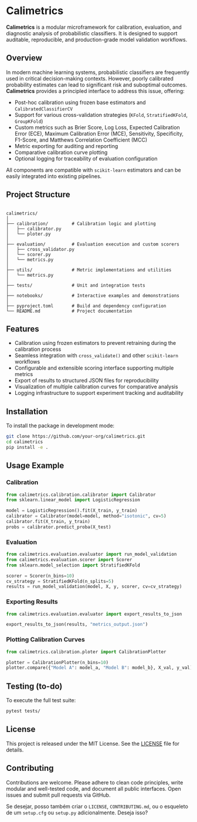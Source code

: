 # Calimetrics

**Calimetrics** is a modular microframework for calibration, evaluation, and diagnostic analysis of probabilistic classifiers. It is designed to support auditable, reproducible, and production-grade model validation workflows.

## Overview

In modern machine learning systems, probabilistic classifiers are frequently used in critical decision-making contexts. However, poorly calibrated probability estimates can lead to significant risk and suboptimal outcomes. **Calimetrics** provides a principled interface to address this issue, offering:

- Post-hoc calibration using frozen base estimators and `CalibratedClassifierCV`
- Support for various cross-validation strategies (`KFold`, `StratifiedKFold`, `GroupKFold`)
- Custom metrics such as Brier Score, Log Loss, Expected Calibration Error (ECE), Maximum Calibration Error (MCE), Sensitivity, Specificity, F1-Score, and Matthews Correlation Coefficient (MCC)
- Metric exporting for auditing and reporting
- Comparative calibration curve plotting
- Optional logging for traceability of evaluation configuration

All components are compatible with `scikit-learn` estimators and can be easily integrated into existing pipelines.

## Project Structure

```

calimetrics/
│
├── calibration/         # Calibration logic and plotting
│   ├── calibrator.py
│   └── ploter.py
│
├── evaluation/          # Evaluation execution and custom scorers
│   ├── cross_validator.py
│   └── scorer.py
│   └── metrics.py
│
├── utils/               # Metric implementations and utilities
│   └── metrics.py
│
├── tests/               # Unit and integration tests
│
├── notebooks/           # Interactive examples and demonstrations
│
├── pyproject.toml       # Build and dependency configuration
└── README.md            # Project documentation

````

## Features

- Calibration using frozen estimators to prevent retraining during the calibration process
- Seamless integration with `cross_validate()` and other `scikit-learn` workflows
- Configurable and extensible scoring interface supporting multiple metrics
- Export of results to structured JSON files for reproducibility
- Visualization of multiple calibration curves for comparative analysis
- Logging infrastructure to support experiment tracking and auditability

## Installation

To install the package in development mode:

```bash
git clone https://github.com/your-org/calimetrics.git
cd calimetrics
pip install -e .
````

## Usage Example

### Calibration

```python
from calimetrics.calibration.calibrator import Calibrator
from sklearn.linear_model import LogisticRegression

model = LogisticRegression().fit(X_train, y_train)
calibrator = Calibrator(model=model, method="isotonic", cv=5)
calibrator.fit(X_train, y_train)
probs = calibrator.predict_proba(X_test)
```

### Evaluation

```python
from calimetrics.evaluation.evaluator import run_model_validation
from calimetrics.evaluation.scorer import Scorer
from sklearn.model_selection import StratifiedKFold

scorer = Scorer(n_bins=10)
cv_strategy = StratifiedKFold(n_splits=5)
results = run_model_validation(model, X, y, scorer, cv=cv_strategy)
```

### Exporting Results

```python
from calimetrics.evaluation.evaluator import export_results_to_json

export_results_to_json(results, "metrics_output.json")
```

### Plotting Calibration Curves

```python
from calimetrics.calibration.ploter import CalibrationPlotter

plotter = CalibrationPlotter(n_bins=10)
plotter.compare({"Model A": model_a, "Model B": model_b}, X_val, y_val)
```

## Testing (to-do)

To execute the full test suite:

```bash
pytest tests/
```

## License

This project is released under the MIT License. See the [LICENSE](./LICENSE) file for details.

## Contributing

Contributions are welcome. Please adhere to clean code principles, write modular and well-tested code, and document all public interfaces. Open issues and submit pull requests via GitHub.


Se desejar, posso também criar o `LICENSE`, `CONTRIBUTING.md`, ou o esqueleto de um `setup.cfg` ou `setup.py` adicionalmente. Deseja isso?
```
